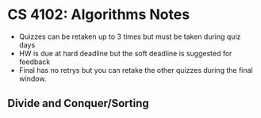 # CS 4102: Algorithms Notes

- Quizzes can be retaken up to 3 times but must be taken during quiz days
- HW is due at hard deadline but the soft deadline is suggested for feedback
- Final has no retrys but you can retake the other quizzes during the final window.

## Divide and Conquer/Sorting

